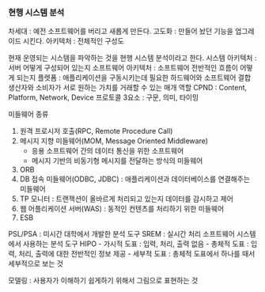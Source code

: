 ### 현행 시스템 분석
차세대 : 예전 소프트웨어를 버리고 새롭게 만든다.
고도화 : 만들어 놨던 기능을 업그레이드 시킨다.
아키텍처 : 전체적인 구성도

현재 운영되는 시스템을 파악하는 것을 현행 시스템 분석이라고 한다.
시스템 아키텍처 : 서버 어떻게 구성되어 있는지
소프트웨어 아키텍처 : 소프트웨어 전반적인 흐름이 어떻게 되는지
플렛폼 : 애플리케이션을 구동시키는데 필요한 하드웨어와 소프트웨어 결합
             생산자와 소비자가 서로 원하는 가치를 거래할 수 있는 매개 역할 
CPND : Content, Platform, Network, Device
프로토콜 3요소 : 구문, 의미, 타이밍


미들웨어 종류
1. 원격 프로시저 호출(RPC, Remote Procedure Call)
2. 메시지 지향 미들웨어(MOM, Message Oriented Middleware)
	- 응용 소프트웨어 간의 데이터 통신을 위한 소프트웨어
	- 메시지 기반의 비동기형 메시지를 전달하는 방식의 미들웨어
3. ORB
4. DB 접속 미들웨어(ODBC, JDBC) : 애플리케이션과 데이터베이스를 연결해주는 미들웨어
5. TP 모니터 : 트랜잭션이 올바르게 처리되고 있는지 데이터를 감시하고 제어
6. 웹 어플리케이션 서버(WAS) : 동적인 컨텐츠를 처리하기 위한 미들웨어
7. ESB

PSL/PSA : 미시간 대학에서 개발한 분석 도구
SREM : 실시간 처리 소프트웨어 시스템에서 사용하는 분석 도구
HIPO
	- 가시적 도표 : 입력, 처리, 출력 없음
	- 총체적 도표 : 입력, 처리, 출력에 대한 전반적인 정보 제공
	- 세부적 도표 : 총체적 도표에서 하나를 때서 세부적으로 보는 것

모델링 : 사용자가 이해하기 쉽게하기 위해서 그림으로 표현하는 것